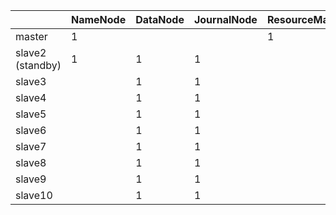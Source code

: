 |  | NameNode | DataNode | JournalNode | ResourceManager | Zookeeper | ZKFC | gateway |
|---------|----------|----------|-------------|-----------------|-----------|------|---------|
| master | 1 |  |  | 1 | 1 | 1 | 1 |
| slave2 (standby) | 1 | 1 | 1 |  | 1 | 1 |  |
| slave3 |  | 1 | 1 |  | 1 |  |  |
| slave4 |  | 1 | 1 |  |  |  |  |
| slave5 |  | 1 | 1 |  |  |  |  |
| slave6 |  | 1 | 1 |  |  |  |  |
| slave7 |  | 1 | 1 |  |  |  |  |
| slave8 |  | 1 | 1 |  |  |  |  |
| slave9 |  | 1 | 1 |  |  |  |  |
| slave10 |  | 1 | 1 |  |  |  |  |